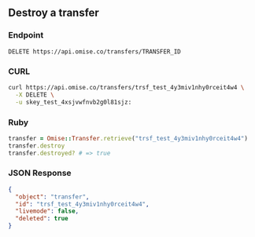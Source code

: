 ## Destroy a transfer

### Endpoint

```
DELETE https://api.omise.co/transfers/TRANSFER_ID
```

### CURL

```sh
curl https://api.omise.co/transfers/trsf_test_4y3miv1nhy0rceit4w4 \
  -X DELETE \
  -u skey_test_4xsjvwfnvb2g0l81sjz:
```

### Ruby

```ruby
transfer = Omise::Transfer.retrieve("trsf_test_4y3miv1nhy0rceit4w4")
transfer.destroy
transfer.destroyed? # => true
```

### JSON Response

```json
{
  "object": "transfer",
  "id": "trsf_test_4y3miv1nhy0rceit4w4",
  "livemode": false,
  "deleted": true
}
```
